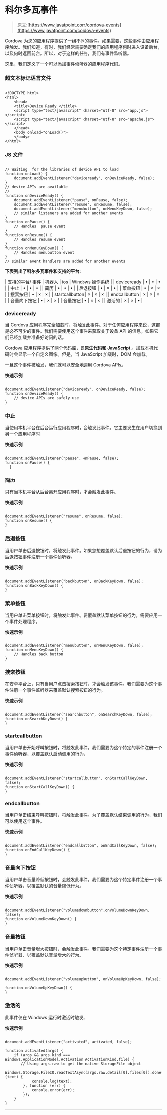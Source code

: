 # 科尔多瓦事件

> 原文:[https://www.javatpoint.com/cordova-events](https://www.javatpoint.com/cordova-events)

Cordova 为您的应用程序提供了一组不同的事件。如果需要，这些事件由应用程序触发。我们知道，有时，我们经常需要确定我们的应用程序何时进入设备后台，以及何时返回前台。所以，对于这样的任务，我们有事件监听器。

这里，我们定义了一个可以添加事件侦听器的应用程序代码。

### 超文本标记语言文件

```

<!DOCTYPE html>
<html>
    <head>
    <title>Device Ready </title>
    <script type="text/javascript" charset="utf-8" src="app.js"></script>
    <script type="text/javascript" charset="utf-8" src="apache.js"></script>
    </head>
    <body onload="onLoad()">
    </body>
</html>

```

### JS 文件

```

// Waiting  for the libraries of device API to load
function onLoad() {
    document.addEventListener("deviceready", onDeviceReady, false);
}
// device APIs are available
//
function onDeviceReady() {
    document.addEventListener("pause", onPause, false);
    document.addEventListener("resume", onResume, false);
    document.addEventListener("menubutton", onMenuKeyDown, false);
    // similar listeners are added for another events
}
function onPause() {
    // Handles  pause event
}
function onResume() {
    // Handles resume event
}
function onMenuKeyDown() {
    // Handles menubutton event
}
// similar event handlers are added for another events

```

**下表列出了科尔多瓦事件和支持的平台:**

| 支持的平台/
事件 | 机器人 | ios | Windows 操作系统 |
| deviceready | • | • | • |
| 中止 | • | • | • |
| 简历 | • | • | • |
| 后退按钮 | • | × | • |
| 菜单按钮 | • | × | × |
| 搜索按钮 | • | × | × |
| startcallbutton | × | × | × |
| endcallbutton | × | × | × |
| 音量向下按钮 | • | × | × |
| 音量按钮 | • | × | × |
| 激活的 | × | × | • |

### deviceready

当 Cordova 应用程序完全加载时，将触发此事件。对于任何应用程序来说，这都是必不可少的事件。我们需要使用这个事件来获取关于设备 API 的信息，如果它们已经加载并准备好访问的话。

Cordova 应用程序提供了两个代码库，即**原生代码和 JavaScript** 。加载本机代码时会显示一个自定义图像。但是，当 JavaScript 加载时，DOM 会加载。

一旦这个事件被触发，我们就可以安全地调用 Cordova APIs。

**快速示例**

```

document.addEventListener("deviceready", onDeviceReady, false);
function onDeviceReady() {
    // device APIs are safely use 
}

```

### 中止

当使用本机平台在后台运行应用程序时，会触发此事件。它主要发生在用户切换到另一个应用程序时

**快速示例**

```

document.addEventListener("pause", onPause, false);
function onPause() {
  }

```

### 简历

只有当本机平台从后台离开应用程序时，才会触发此事件。

**快速示例**

```

document.addEventListener("resume", onResume, false);
function onResume() {
}

```

### 后退按钮

当用户单击后退按钮时，将触发此事件。如果您想覆盖默认后退按钮的行为，请为后退按钮事件注册一个事件侦听器。

**快速示例**

```

document.addEventListener("backbutton", onBackKeyDown, false);
function onBackKeyDown() {
}

```

### 菜单按钮

当用户单击菜单按钮时，将触发此事件。要覆盖默认菜单按钮的行为，需要应用一个事件处理程序。

**快速示例**

```

document.addEventListener("menubutton", onMenuKeyDown, false);
function onMenuKeyDown() {
    // Handles back button
}

```

### 搜索按钮

在安卓平台上，只有当用户点击搜索按钮时，才会触发该事件。我们需要为这个事件注册一个事件监听器来覆盖默认搜索按钮的行为。

**快速示例**

```

document.addEventListener("searchbutton", onSearchKeyDown, false);
function onSearchKeyDown() {
}

```

### startcallbutton

当用户单击开始呼叫按钮时，将触发此事件。我们需要为这个特定的事件注册一个事件侦听器，以覆盖默认启动调用的行为。

**快速示例**

```

document.addEventListener("startcallbutton", onStartCallKeyDown, false);
function onStartCallKeyDown() {
}

```

### endcallbutton

当用户单击结束呼叫按钮时，将触发此事件。为了覆盖默认结束调用的行为，我们可以使用这个事件。

**快速示例**

```

document.addEventListener("endcallbutton", onEndCallKeyDown, false);
function onEndCallKeyDown() {
}

```

### 音量向下按钮

当用户单击音量降低按钮时，会触发此事件。我们需要为这个特定事件注册一个事件侦听器，以覆盖默认的音量降低行为。

**快速示例**

```

document.addEventListener("volumedownbutton",onVolumeDownKeyDown, false);
function onVolumeDownKeyDown() {
}

```

### 音量按钮

当用户单击音量增大按钮时，会触发此事件。我们需要为这个特定事件注册一个事件侦听器，以覆盖默认音量增大的行为。

**快速示例**

```

document.addEventListener("volumeupbutton", onVolumeUpKeyDown, false);

function onVolumeUpKeyDown() {
}

```

### 激活的

此事件仅在 Windows 运行时激活时触发。

**快速示例**

```

document.addEventListener("activated", activated, false);

function activated(args) {
    if (args && args.kind === Windows.ApplicationModel.Activation.ActivationKind.file) {
       // Using args.raw to get the native StorageFile object
        Windows.Storage.FileIO.readTextAsync(args.raw.detail[0].files[0]).done(function (text) {
            console.log(text);
        }, function (err) {
            console.error(err);
        });
    }
}

```

* * *